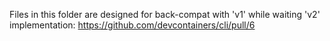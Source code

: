 Files in this folder are designed for back-compat with 'v1'
while waiting 'v2' implementation: https://github.com/devcontainers/cli/pull/6
